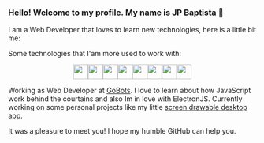 ### Hello! Welcome to my profile. My name is JP Baptista 👋

I am a Web Developer that loves to learn new technologies, here is a little bit me:

Some technologies that I'am more used to work with:
<div style="display: flex; justify-content: center; width: 100%">
  <img height="30" width="30" src="https://cdn.jsdelivr.net/gh/devicons/devicon/icons/git/git-original.svg" />
  <img height="30" width="30" src="https://cdn.jsdelivr.net/gh/devicons/devicon/icons/react/react-original.svg" />
  <img height="30" width="30" src="https://cdn.jsdelivr.net/gh/devicons/devicon/icons/javascript/javascript-original.svg" />
  <img height="30" width="30" src="https://cdn.jsdelivr.net/gh/devicons/devicon/icons/typescript/typescript-original.svg" />
  <img height="30" width="30" src="https://cdn.jsdelivr.net/gh/devicons/devicon/icons/kotlin/kotlin-original.svg" />       
  <img height="30" width="30" src="https://cdn.jsdelivr.net/gh/devicons/devicon/icons/nodejs/nodejs-original.svg" />
  <img height="30" width="30" src="https://cdn.jsdelivr.net/gh/devicons/devicon/icons/mongodb/mongodb-original.svg" />
  <img height="30" width="30" src="https://cdn.jsdelivr.net/gh/devicons/devicon/icons/mysql/mysql-original-wordmark.svg" />
</div>

Working as Web Developer at [GoBots](https://gocommerce.gobots.com.br/).
I love to learn about how JavaScript work behind the courtains and also Im in love with ElectronJS.
Currently working on some personal projects like my little [screen drawable desktop app](https://github.com/JohnnyBaptista/screen-drawer).

It was a pleasure to meet you! I hope my humble GitHub can help you.
